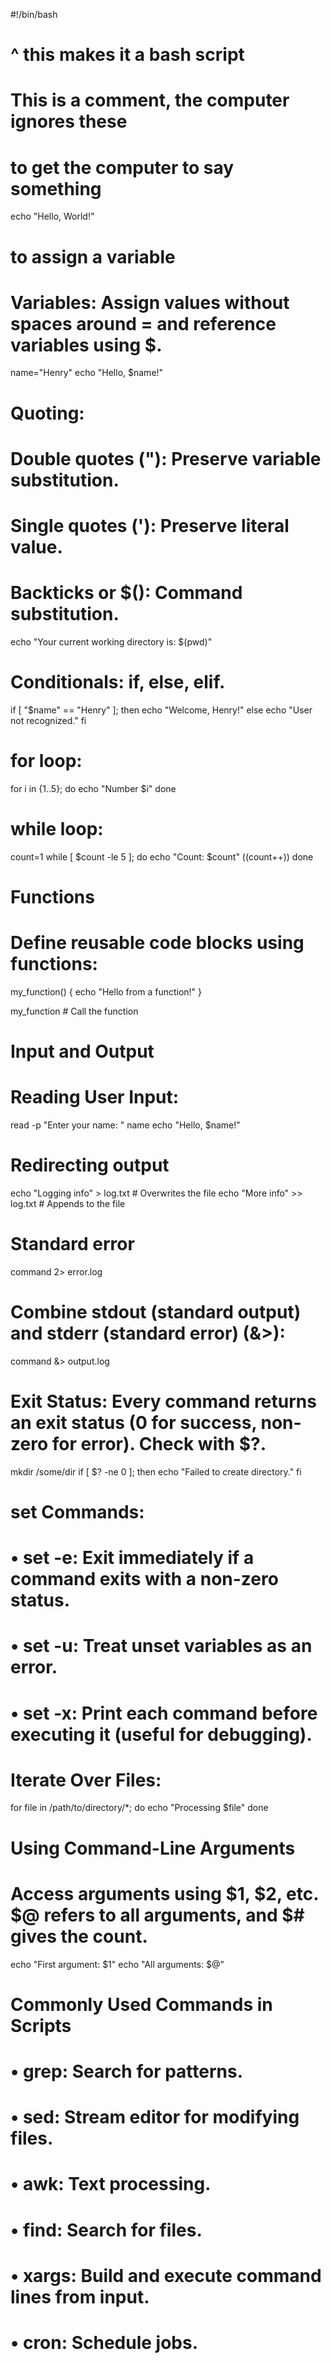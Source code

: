 #!/bin/bash
# ^ this makes it a bash script

# This is a comment, the computer ignores these

# to get the computer to say something
echo "Hello, World!"

# to assign a variable
# Variables: Assign values without spaces around = and reference variables using $.
name="Henry"
echo "Hello, $name!"

# Quoting:
#	Double quotes ("): Preserve variable substitution.
#	Single quotes ('): Preserve literal value.
#	Backticks or $(): Command substitution.
echo "Your current working directory is: $(pwd)"

# Conditionals: if, else, elif.
if [ "$name" == "Henry" ]; then
    echo "Welcome, Henry!"
else
    echo "User not recognized."
fi

# for loop:
for i in {1..5}; do
  echo "Number $i"
done

# while loop:
count=1
while [ $count -le 5 ]; do
  echo "Count: $count"
  ((count++))
done

# Functions
# Define reusable code blocks using functions:
my_function() {
    echo "Hello from a function!"
}

my_function  # Call the function


# Input and Output 
# Reading User Input:
read -p "Enter your name: " name
echo "Hello, $name!"

# Redirecting output
echo "Logging info" > log.txt   # Overwrites the file
echo "More info" >> log.txt    # Appends to the file

# Standard error 
command 2> error.log

# Combine stdout (standard output) and stderr (standard error) (&>):
command &> output.log

#  Exit Status: Every command returns an exit status (0 for success, non-zero for error). Check with $?.
mkdir /some/dir
if [ $? -ne 0 ]; then
    echo "Failed to create directory."
fi

# set Commands:
#	•	set -e: Exit immediately if a command exits with a non-zero status.
#	•	set -u: Treat unset variables as an error.
#	•	set -x: Print each command before executing it (useful for debugging).

# Iterate Over Files:
for file in /path/to/directory/*; do
    echo "Processing $file"
done

# Using Command-Line Arguments
# Access arguments using $1, $2, etc. $@ refers to all arguments, and $# gives the count.
echo "First argument: $1"
echo "All arguments: $@"

# Commonly Used Commands in Scripts
#	•	grep: Search for patterns.
#	•	sed: Stream editor for modifying files.
#	•	awk: Text processing.
#	•	find: Search for files.
#	•	xargs: Build and execute command lines from input.
#	•	cron: Schedule jobs.
